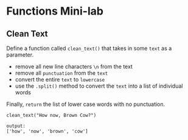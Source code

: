 # Functions Mini-lab

## Clean Text

Define a function called `clean_text()` that takes in some `text` as a parameter.

- remove all new line characters `\n` from the text
- remove all `punctuation` from the `text`
- convert the entire `text` to `lowercase`
- use the `.split()` method to convert the `text` into a list of individual words

Finally, `return` the list of lower case words with no punctuation.


    clean_text("How now, Brown Cow?")

    output:
    ['how', 'now', 'brown', 'cow']



